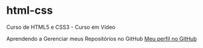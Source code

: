 # html-css
 Curso de HTML5 e CSS3 - Curso em Vídeo

 Aprendendo a Gerenciar meus Repositórios no GitHub
 <a href="https://github.com/jeovasoares" target="_blank">Meu perfil no GitHub</a>
